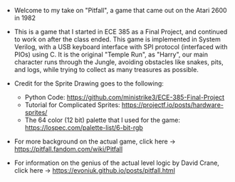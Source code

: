 * Welcome to my take on "Pitfall", a game that came out on the Atari 2600 in 1982 

- This is a game that I started in ECE 385 as a Final Project, and continued to work on after the class ended. This game is implemented in System Verilog, with a USB keyboard interface with SPI protocol (interfaced with PIOs) using C. It is the original "Temple Run", as "Harry", our main character runs through the Jungle, avoiding obstacles like snakes, pits, and logs, while trying to collect as many treasures as possible. 

- Credit for the Sprite Drawing goes to the following:
    - Python Code: https://github.com/ministrike3/ECE-385-Final-Project
    - Tutorial for Complicated Sprites: https://projectf.io/posts/hardware-sprites/
    - The 64 color (12 bit) palette that I used for the game: https://lospec.com/palette-list/6-bit-rgb

- For more background on the actual game, click here -> https://pitfall.fandom.com/wiki/Pitfall
- For information on the genius of the actual level logic by David Crane, click here -> https://evoniuk.github.io/posts/pitfall.html
